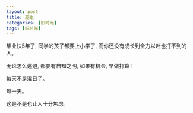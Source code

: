 ```yaml
---
layout: post
title: 差距
categories: [旧时光]
tags: [旧时光]
---
```


毕业快5年了, 同学的孩子都要上小学了, 而你还没有成长到全力以赴也打不到的人。

无论怎么逃避, 都要有自知之明, 如果有机会, 早做打算！

每天不是混日子。

每一天。

这是不是也让人十分焦虑。